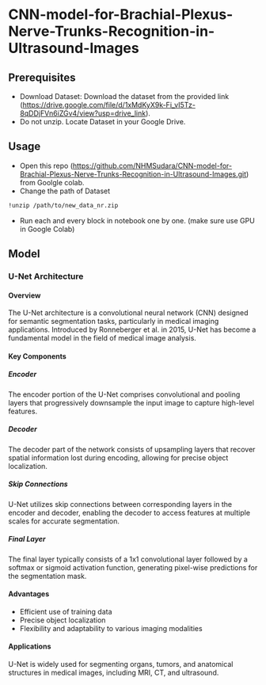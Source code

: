 # CNN-model-for-Brachial-Plexus-Nerve-Trunks-Recognition-in-Ultrasound-Images
## Prerequisites
- Download Dataset: Download the dataset from the provided link (https://drive.google.com/file/d/1xMdKyX9k-Fi_vI5Tz-8qDDjFVn6iZGv4/view?usp=drive_link).
- Do not unzip. Locate Dataset in your Google Drive.
## Usage
- Open this repo (https://github.com/NHMSudara/CNN-model-for-Brachial-Plexus-Nerve-Trunks-Recognition-in-Ultrasound-Images.git) from Goolgle colab.
- Change the path of Dataset
```markdown
!unzip /path/to/new_data_nr.zip
```
- Run each and every block in notebook one by one. (make sure use GPU in Google Colab)
## Model
### U-Net Architecture

#### Overview

The U-Net architecture is a convolutional neural network (CNN) designed for semantic segmentation tasks, particularly in medical imaging applications. Introduced by Ronneberger et al. in 2015, U-Net has become a fundamental model in the field of medical image analysis.

#### Key Components

##### Encoder

The encoder portion of the U-Net comprises convolutional and pooling layers that progressively downsample the input image to capture high-level features.

##### Decoder

The decoder part of the network consists of upsampling layers that recover spatial information lost during encoding, allowing for precise object localization.

##### Skip Connections

U-Net utilizes skip connections between corresponding layers in the encoder and decoder, enabling the decoder to access features at multiple scales for accurate segmentation.

##### Final Layer

The final layer typically consists of a 1x1 convolutional layer followed by a softmax or sigmoid activation function, generating pixel-wise predictions for the segmentation mask.

#### Advantages

- Efficient use of training data
- Precise object localization
- Flexibility and adaptability to various imaging modalities

#### Applications

U-Net is widely used for segmenting organs, tumors, and anatomical structures in medical images, including MRI, CT, and ultrasound.



